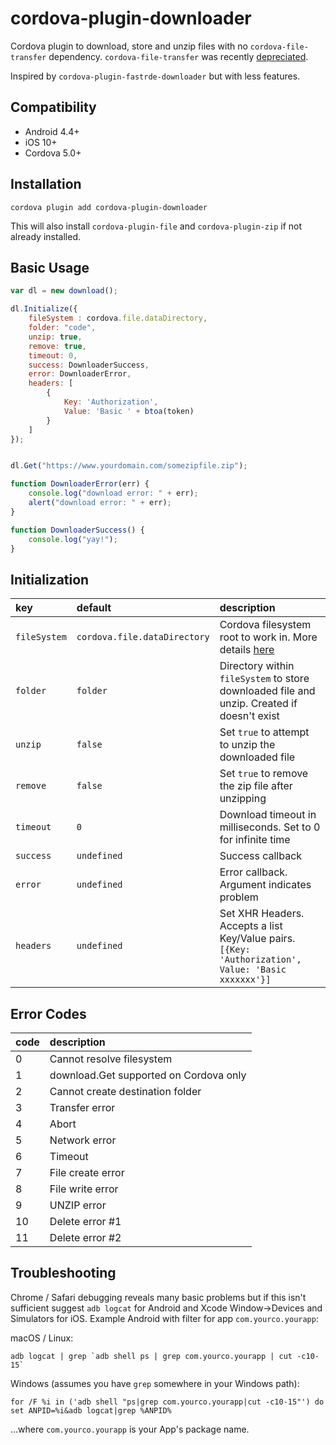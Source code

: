 # cordova-plugin-downloader

Cordova plugin to download, store and unzip files with no `cordova-file-transfer`
dependency. `cordova-file-transfer` was recently [depreciated](https://cordova.apache.org/blog/2017/10/18/from-filetransfer-to-xhr2.html).

Inspired by `cordova-plugin-fastrde-downloader` but with less features.


## Compatibility

- Android 4.4+
- iOS 10+
- Cordova 5.0+


## Installation

    cordova plugin add cordova-plugin-downloader

This will also install `cordova-plugin-file` and `cordova-plugin-zip` if
not already installed.

## Basic Usage

```javascript
var dl = new download();

dl.Initialize({
    fileSystem : cordova.file.dataDirectory,
    folder: "code",
    unzip: true,
    remove: true,
    timeout: 0,
    success: DownloaderSuccess,
    error: DownloaderError,
    headers: [
        {
            Key: 'Authorization',
            Value: 'Basic ' + btoa(token)
        }
    ]
});


dl.Get("https://www.yourdomain.com/somezipfile.zip");

function DownloaderError(err) {
    console.log("download error: " + err);
    alert("download error: " + err);
}

function DownloaderSuccess() {
    console.log("yay!");
}
```


## Initialization


| key           | default                      |description   |
|:------------- |:---------------------------- |:-------------|
| `fileSystem`  | `cordova.file.dataDirectory` | Cordova filesystem root to work in. More details [here](https://cordova.apache.org/docs/en/latest/reference/cordova-plugin-file/index.html)|
| `folder`      | `folder`                     | Directory within `fileSystem` to store downloaded file and unzip. Created if doesn't exist|
| `unzip`       | `false`                      | Set `true` to attempt to unzip the downloaded file|
| `remove`      | `false`                      | Set `true` to remove the zip file after unzipping|
| `timeout`     | `0`                          | Download timeout in milliseconds. Set to 0 for infinite time|
| `success`     | `undefined`                  | Success callback|
| `error`       | `undefined`                  | Error callback. Argument indicates problem|
| `headers`     | `undefined`                  | Set XHR Headers. Accepts a list Key/Value pairs. `[{Key: 'Authorization', Value: 'Basic xxxxxxx'}]`|


## Error Codes

| code          |description                            |
|:------------- |:--------------------------------------|
| 0             | Cannot resolve filesystem             |
| 1             | download.Get supported on Cordova only|
| 2             | Cannot create destination folder      |
| 3             | Transfer error                        |
| 4             | Abort                                 |
| 5             | Network error                         |
| 6             | Timeout                               |
| 7             | File create error                     |
| 8             | File write error                      |
| 9             | UNZIP error                           |
| 10            | Delete error #1                       |
| 11            | Delete error #2                       |

## Troubleshooting

Chrome / Safari debugging reveals many basic problems but if this isn't
sufficient suggest `adb logcat` for Android and Xcode Window->Devices and Simulators
for iOS. Example Android with filter for app `com.yourco.yourapp`:

macOS / Linux:

    adb logcat | grep `adb shell ps | grep com.yourco.yourapp | cut -c10-15`

Windows (assumes you have `grep` somewhere in your Windows path):

    for /F %i in ('adb shell "ps|grep com.yourco.yourapp|cut -c10-15"') do set ANPID=%i&adb logcat|grep %ANPID%

...where `com.yourco.yourapp` is your App's package name.




